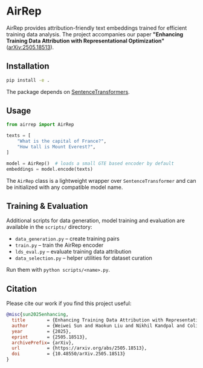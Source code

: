 # AirRep

AirRep provides attribution-friendly text embeddings trained for efficient training data analysis. The project accompanies our paper **"Enhancing Training Data Attribution with Representational Optimization"** ([arXiv:2505.18513](https://arxiv.org/pdf/2505.18513)).

## Installation

```bash
pip install -e .
```

The package depends on [SentenceTransformers](https://github.com/UKPLab/sentence-transformers).

## Usage

```python
from airrep import AirRep

texts = [
    "What is the capital of France?",
    "How tall is Mount Everest?",
]

model = AirRep()  # loads a small GTE based encoder by default
embeddings = model.encode(texts)
```

The `AirRep` class is a lightweight wrapper over `SentenceTransformer` and can be initialized with any compatible model name.

## Training & Evaluation

Additional scripts for data generation, model training and evaluation are available in the `scripts/` directory:

- `data_generation.py` – create training pairs
- `train.py` – train the AirRep encoder
- `lds_eval.py` – evaluate training data attribution
- `data_selection.py` – helper utilities for dataset curation

Run them with `python scripts/<name>.py`.

## Citation

Please cite our work if you find this project useful:

```bibtex
@misc{sun2025enhancing,
  title        = {Enhancing Training Data Attribution with Representational Optimization},
  author       = {Weiwei Sun and Haokun Liu and Nikhil Kandpal and Colin Raffel and Yiming Yang},
  year         = {2025},
  eprint       = {2505.18513},
  archivePrefix= {arXiv},
  url          = {https://arxiv.org/abs/2505.18513},
  doi          = {10.48550/arXiv.2505.18513}
}
```
